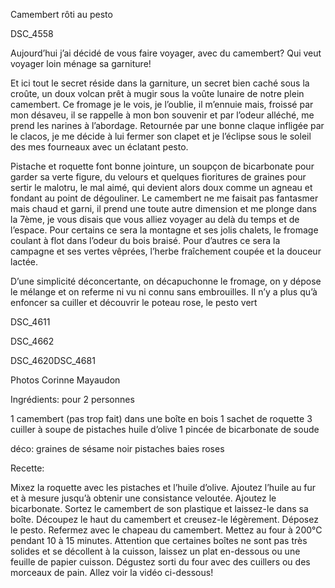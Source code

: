 Camembert rôti au pesto

DSC_4558

Aujourd’hui j’ai décidé de vous faire voyager, avec du camembert? Qui veut voyager loin ménage sa garniture!

Et ici tout le secret réside dans la garniture, un secret bien caché sous la croûte, un doux volcan prêt à mugir sous la voûte lunaire de notre plein camembert.
Ce fromage je le vois, je l’oublie, il m’ennuie mais, froissé par mon désaveu, il se rappelle à mon bon souvenir et par l’odeur alléché, me prend les narines à l’abordage.
Retournée par une bonne claque infligée par le clacos, je me décide à lui fermer son clapet et je l’éclipse sous le soleil des mes fourneaux avec un éclatant pesto.

Pistache et roquette font bonne jointure, un soupçon de bicarbonate pour garder sa verte figure, du velours et quelques fioritures de graines pour sertir le malotru, le mal aimé, qui devient alors doux comme un agneau et fondant au point de dégouliner.
Le camembert ne me faisait pas fantasmer mais chaud et garni, il prend une toute autre dimension et me plonge dans la 7ème, je vous disais que vous alliez voyager au delà du temps et de l’espace.
Pour certains ce sera la montagne et ses jolis chalets, le fromage coulant à flot dans l’odeur du bois braisé. Pour d’autres ce sera la campagne et ses vertes vêprées, l’herbe fraîchement coupée et la douceur lactée.

D’une simplicité déconcertante, on décapuchonne le fromage, on y dépose le mélange et on referme ni vu ni connu sans embrouilles. Il n’y a plus qu’à enfoncer sa cuiller et découvrir le poteau rose, le pesto vert

DSC_4611

DSC_4662

DSC_4620DSC_4681

 

 

 

 

 

 

 

 

Photos Corinne Mayaudon

Ingrédients:
pour 2 personnes

1 camembert (pas trop fait) dans une boîte en bois
1 sachet de roquette
3 cuiller à soupe de pistaches
huile d’olive
1 pincée de bicarbonate de soude

déco:
graines de sésame noir
pistaches
baies roses

Recette:

Mixez la roquette avec les pistaches et l’huile d’olive.
Ajoutez l’huile au fur et à mesure jusqu’à obtenir une consistance veloutée.
Ajoutez le bicarbonate.
Sortez le camembert de son plastique et laissez-le dans sa boîte.
Découpez le haut du camembert et creusez-le légèrement.
Déposez le pesto.
Refermez avec le chapeau du camembert.
Mettez au four à 200°C pendant 10 à 15 minutes.
Attention que certaines boîtes ne sont pas très solides et se décollent à la cuisson, laissez un plat en-dessous ou une feuille de papier cuisson.
Dégustez sorti du four avec des cuillers ou des morceaux de pain.
Allez voir la vidéo ci-dessous!